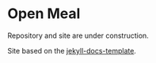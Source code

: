 # Open Meal

Repository and site are under construction.

Site based on the [jekyll-docs-template](http://bruth.github.io/jekyll-docs-template/).
